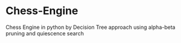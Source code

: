 # Chess-Engine
Chess Engine in python by Decision Tree approach using alpha-beta pruning and quiescence search
